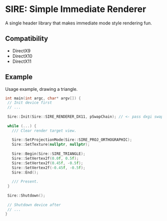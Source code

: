 # SIRE: Simple Immediate Renderer
A single header library that makes immediate mode style rendering fun.

## Compatibility
- DirectX9
- DirectX10
- DirectX11

## Example
Usage example, drawing a triangle.
 ```C++
int main(int argc, char* argv[]) {
  // Init device first
  // ... 
  
  Sire::Init(Sire::SIRE_RENDERER_DX11, pSwapChain); // <- pass dxgi swapchain as argument
  
  while (...) {
    /// Clear render target view.
    
    Sire::SetProjectionMode(Sire::SIRE_PROJ_ORTHOGRAPHIC);
    Sire::SetTexture(nullptr, nullptr);
    
    Sire::Begin(Sire::SIRE_TRIANGLE);    
    Sire::SetVertex2f(0.0f, 0.5f);
    Sire::SetVertex2f(0.45f, -0.5f);
    Sire::SetVertex2f(-0.45f, -0.5f);
    Sire::End();
        
    /// Present.
  }
  
  Sire::Shutdown();
  
  // Shutdown device after
  // ...
}
 
 ```
